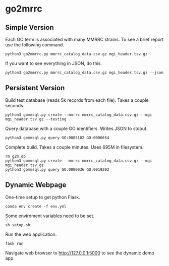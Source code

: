 go2mrrc
=======

## Simple Version ##

Each GO term is associated with many MMRRC strains. To see a brief report use
the following command.

```
python3 go2mmrrc.py mmrrc_catalog_data.csv.gz mgi_header.tsv.gz
```

If you want to see everything in JSON, do this.

```
python3 go2mmrrc.py mmrrc_catalog_data.csv.gz mgi_header.tsv.gz --json
```

## Persistent Version ##

Build test database (reads 5k records from each file). Takes a couple seconds.

```
python3 gommsql.py create --mmrrc mmrrc_catalog_data.csv.gz --mgi mgi_header.tsv.gz --testing
```

Query database with a couple GO identifiers. Writes JSON to stdout.

```
python3 gommsql.py query GO:0005102 GO:0006654
```

Complete build. Takes a couple minutes. Uses 695M in filesystem.

```
rm g2m.db
python3 gommsql.py create --mmrrc mmrrc_catalog_data.csv.gz --mgi mgi_header.tsv.gz
python3 gommsql.py query GO:0000036 GO:0019202
```

## Dynamic Webpage ##

One-time setup to get python Flask.

```
conda env create -f env.yml
```

Some enviroment variables need to be set.

```
sh setup.sh
```

Run the web application.

```
fask run
```

Navigate web browser to http://127.0.0.1:5000 to see the dynamic demo app.
